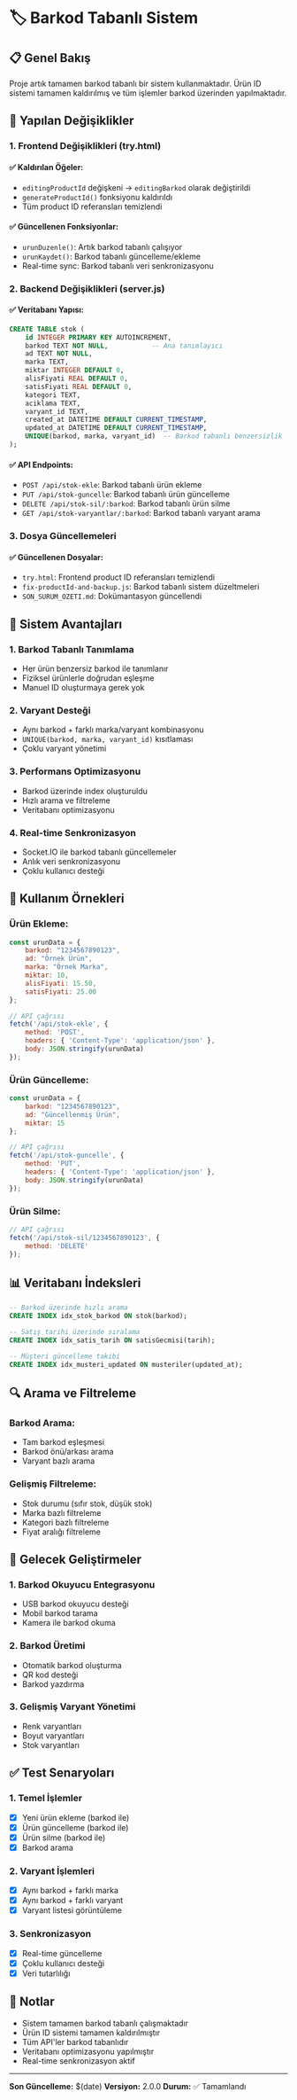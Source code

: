 # 🏷️ Barkod Tabanlı Sistem

## 📋 Genel Bakış

Proje artık tamamen barkod tabanlı bir sistem kullanmaktadır. Ürün ID sistemi tamamen kaldırılmış ve tüm işlemler barkod üzerinden yapılmaktadır.

## 🔄 Yapılan Değişiklikler

### 1. Frontend Değişiklikleri (try.html)

#### ✅ Kaldırılan Öğeler:
- `editingProductId` değişkeni → `editingBarkod` olarak değiştirildi
- `generateProductId()` fonksiyonu kaldırıldı
- Tüm product ID referansları temizlendi

#### ✅ Güncellenen Fonksiyonlar:
- `urunDuzenle()`: Artık barkod tabanlı çalışıyor
- `urunKaydet()`: Barkod tabanlı güncelleme/ekleme
- Real-time sync: Barkod tabanlı veri senkronizasyonu

### 2. Backend Değişiklikleri (server.js)

#### ✅ Veritabanı Yapısı:
```sql
CREATE TABLE stok (
    id INTEGER PRIMARY KEY AUTOINCREMENT,
    barkod TEXT NOT NULL,           -- Ana tanımlayıcı
    ad TEXT NOT NULL,
    marka TEXT,
    miktar INTEGER DEFAULT 0,
    alisFiyati REAL DEFAULT 0,
    satisFiyati REAL DEFAULT 0,
    kategori TEXT,
    aciklama TEXT,
    varyant_id TEXT,
    created_at DATETIME DEFAULT CURRENT_TIMESTAMP,
    updated_at DATETIME DEFAULT CURRENT_TIMESTAMP,
    UNIQUE(barkod, marka, varyant_id)  -- Barkod tabanlı benzersizlik
);
```

#### ✅ API Endpoints:
- `POST /api/stok-ekle`: Barkod tabanlı ürün ekleme
- `PUT /api/stok-guncelle`: Barkod tabanlı ürün güncelleme
- `DELETE /api/stok-sil/:barkod`: Barkod tabanlı ürün silme
- `GET /api/stok-varyantlar/:barkod`: Barkod tabanlı varyant arama

### 3. Dosya Güncellemeleri

#### ✅ Güncellenen Dosyalar:
- `try.html`: Frontend product ID referansları temizlendi
- `fix-productId-and-backup.js`: Barkod tabanlı sistem düzeltmeleri
- `SON_SURUM_OZETI.md`: Dokümantasyon güncellendi

## 🎯 Sistem Avantajları

### 1. **Barkod Tabanlı Tanımlama**
- Her ürün benzersiz barkod ile tanımlanır
- Fiziksel ürünlerle doğrudan eşleşme
- Manuel ID oluşturmaya gerek yok

### 2. **Varyant Desteği**
- Aynı barkod + farklı marka/varyant kombinasyonu
- `UNIQUE(barkod, marka, varyant_id)` kısıtlaması
- Çoklu varyant yönetimi

### 3. **Performans Optimizasyonu**
- Barkod üzerinde index oluşturuldu
- Hızlı arama ve filtreleme
- Veritabanı optimizasyonu

### 4. **Real-time Senkronizasyon**
- Socket.IO ile barkod tabanlı güncellemeler
- Anlık veri senkronizasyonu
- Çoklu kullanıcı desteği

## 🔧 Kullanım Örnekleri

### Ürün Ekleme:
```javascript
const urunData = {
    barkod: "1234567890123",
    ad: "Örnek Ürün",
    marka: "Örnek Marka",
    miktar: 10,
    alisFiyati: 15.50,
    satisFiyati: 25.00
};

// API çağrısı
fetch('/api/stok-ekle', {
    method: 'POST',
    headers: { 'Content-Type': 'application/json' },
    body: JSON.stringify(urunData)
});
```

### Ürün Güncelleme:
```javascript
const urunData = {
    barkod: "1234567890123",
    ad: "Güncellenmiş Ürün",
    miktar: 15
};

// API çağrısı
fetch('/api/stok-guncelle', {
    method: 'PUT',
    headers: { 'Content-Type': 'application/json' },
    body: JSON.stringify(urunData)
});
```

### Ürün Silme:
```javascript
// API çağrısı
fetch('/api/stok-sil/1234567890123', {
    method: 'DELETE'
});
```

## 📊 Veritabanı İndeksleri

```sql
-- Barkod üzerinde hızlı arama
CREATE INDEX idx_stok_barkod ON stok(barkod);

-- Satış tarihi üzerinde sıralama
CREATE INDEX idx_satis_tarih ON satisGecmisi(tarih);

-- Müşteri güncelleme takibi
CREATE INDEX idx_musteri_updated ON musteriler(updated_at);
```

## 🔍 Arama ve Filtreleme

### Barkod Arama:
- Tam barkod eşleşmesi
- Barkod önü/arkası arama
- Varyant bazlı arama

### Gelişmiş Filtreleme:
- Stok durumu (sıfır stok, düşük stok)
- Marka bazlı filtreleme
- Kategori bazlı filtreleme
- Fiyat aralığı filtreleme

## 🚀 Gelecek Geliştirmeler

### 1. **Barkod Okuyucu Entegrasyonu**
- USB barkod okuyucu desteği
- Mobil barkod tarama
- Kamera ile barkod okuma

### 2. **Barkod Üretimi**
- Otomatik barkod oluşturma
- QR kod desteği
- Barkod yazdırma

### 3. **Gelişmiş Varyant Yönetimi**
- Renk varyantları
- Boyut varyantları
- Stok varyantları

## ✅ Test Senaryoları

### 1. **Temel İşlemler**
- [x] Yeni ürün ekleme (barkod ile)
- [x] Ürün güncelleme (barkod ile)
- [x] Ürün silme (barkod ile)
- [x] Barkod arama

### 2. **Varyant İşlemleri**
- [x] Aynı barkod + farklı marka
- [x] Aynı barkod + farklı varyant
- [x] Varyant listesi görüntüleme

### 3. **Senkronizasyon**
- [x] Real-time güncelleme
- [x] Çoklu kullanıcı desteği
- [x] Veri tutarlılığı

## 📝 Notlar

- Sistem tamamen barkod tabanlı çalışmaktadır
- Ürün ID sistemi tamamen kaldırılmıştır
- Tüm API'ler barkod tabanlıdır
- Veritabanı optimizasyonu yapılmıştır
- Real-time senkronizasyon aktif

---

**Son Güncelleme:** $(date)
**Versiyon:** 2.0.0
**Durum:** ✅ Tamamlandı